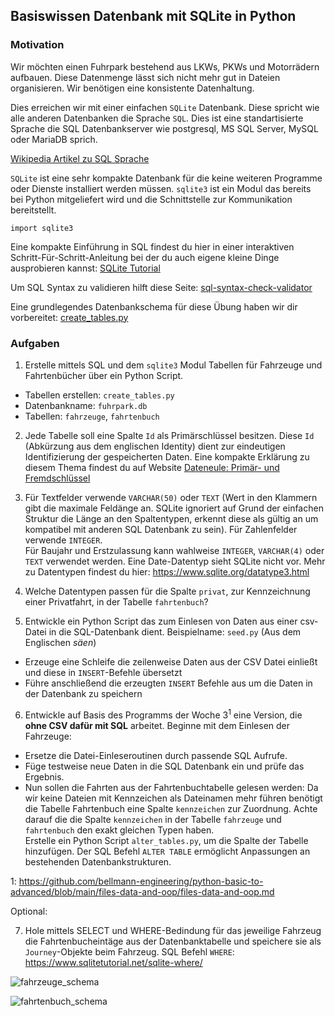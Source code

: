 ## Basiswissen Datenbank mit SQLite in Python

### Motivation

<!--Unser Fuhrpark wächst stetig an. Weitere LKWs, PKWs oder Motorräder müssten immer wieder per Hand im Code hinzugefügt werden. Das wird mit der Zeit sehr aufwändig und das Programm wird sehr unübersichtlich.

Jetzt ist es an der Zeit in unserem Code die Logik und die Datenaufbewahrung voneinander zu trennen.-->

Wir möchten einen Fuhrpark bestehend aus LKWs, PKWs und Motorrädern aufbauen. Diese Datenmenge lässt sich nicht mehr gut in Dateien organisieren. Wir benötigen eine konsistente Datenhaltung.

Dies erreichen wir mit einer einfachen `SQLite` Datenbank. Diese spricht wie alle anderen Datenbanken die Sprache `SQL`. Dies ist eine standartisierte Sprache die SQL Datenbankserver wie postgresql, MS SQL Server, MySQL oder MariaDB sprich.

[Wikipedia Artikel zu SQL Sprache](https://de.wikipedia.org/wiki/SQL)

`SQLite` ist eine sehr kompakte Datenbank für die keine weiteren Programme oder Dienste installiert werden müssen. `sqlite3` ist ein Modul das bereits bei Python mitgeliefert wird und die Schnittstelle zur Kommunikation bereitstellt.

```pyhton
import sqlite3
```

Eine kompakte Einführung in SQL findest du hier in einer interaktiven Schritt-Für-Schritt-Anleitung bei der du auch eigene kleine Dinge ausprobieren kannst: [SQLite Tutorial](https://www.sqlitetutorial.net/)

Um SQL Syntax zu validieren hilft diese Seite: [sql-syntax-check-validator](https://www.eversql.com/sql-syntax-check-validator/)

Eine grundlegendes Datenbankschema für diese Übung haben wir dir vorbereitet: [create_tables.py](https://github.com/bellmann-engineering/python-basic-to-advanced/blob/main/database_basics/create_tables.py)

### Aufgaben

1. Erstelle mittels SQL und dem `sqlite3` Modul Tabellen für Fahrzeuge und Fahrtenbücher über ein Python Script. 
 - Tabellen erstellen: `create_tables.py` 
 - Datenbankname: `fuhrpark.db`
 - Tabellen: `fahrzeuge`, `fahrtenbuch`

2. Jede Tabelle soll eine Spalte `Id` als Primärschlüssel besitzen. Diese `Id` (Abkürzung aus dem englischen Identity) dient zur eindeutigen Identifizierung der gespeicherten Daten. Eine kompakte Erklärung zu diesem Thema findest du auf Website [Dateneule: Primär-  und Fremdschlüssel](https://www.dateneule.de/2019/05/27/primaer-und-fremdschluessel/)

3. Für Textfelder verwende `VARCHAR(50)` oder `TEXT` (Wert in den Klammern gibt die maximale Feldänge an. SQLite ignoriert auf Grund der einfachen Struktur die Länge an den Spaltentypen, erkennt diese als gültig an um kompatibel mit anderen SQL Datenbank zu sein). Für Zahlenfelder verwende `INTEGER`.  
Für Baujahr und Erstzulassung kann wahlweise `INTEGER`, `VARCHAR(4)` oder `TEXT` verwendet werden. Eine Date-Datentyp sieht SQLite nicht vor. Mehr zu Datentypen findest du hier:
https://www.sqlite.org/datatype3.html

4. Welche Datentypen passen für die Spalte `privat`, zur Kennzeichnung einer Privatfahrt, in der Tabelle `fahrtenbuch`?

5. Entwickle ein Python Script das zum Einlesen von Daten aus einer csv-Datei in die SQL-Datenbank dient. Beispielname: `seed.py` (Aus dem Englischen *säen*)
 - Erzeuge eine Schleife die zeilenweise Daten aus der CSV Datei einließt und diese in `INSERT`-Befehle übersetzt
 - Führe anschließend die erzeugten `INSERT` Befehle aus um die Daten in der Datenbank zu speichern

6. Entwickle auf Basis des Programms der Woche 3<sup>1</sup> eine Version, die **ohne CSV dafür mit SQL** arbeitet.
 Beginne mit dem Einlesen der Fahrzeuge:
 - Ersetze die Datei-Einleseroutinen durch passende SQL Aufrufe.
 - Füge testweise neue Daten in die SQL Datenbank ein und prüfe das Ergebnis.
 - Nun sollen die Fahrten aus der Fahrtenbuchtabelle gelesen werden: Da wir keine Dateien mit Kennzeichen als Dateinamen mehr führen benötigt die Tabelle Fahrtenbuch eine Spalte `kennzeichen` zur Zuordnung. Achte darauf die die Spalte `kennzeichen` in der Tabelle `fahrzeuge` und `fahrtenbuch` den exakt gleichen Typen haben.  
 Erstelle ein Python Script `alter_tables.py`, um die Spalte der Tabelle hinzufügen. Der SQL Befehl `ALTER TABLE` ermöglicht Anpassungen an bestehenden Datenbankstrukturen.

1: https://github.com/bellmann-engineering/python-basic-to-advanced/blob/main/files-data-and-oop/files-data-and-oop.md

Optional:

7. Hole mittels SELECT und WHERE-Bedindung für das jeweilige Fahrzeug die Fahrtenbucheintäge aus der Datenbanktabelle und speichere sie als ``Journey``-Objekte beim Fahrzeug. SQL Befehl `WHERE`: https://www.sqlitetutorial.net/sqlite-where/
 
![fahrzeuge_schema](https://github.com/bellmann-engineering/python-basic-to-advanced/blob/main/database_basics/fahrzeuge_table.PNG) 

![fahrtenbuch_schema](https://github.com/bellmann-engineering/python-basic-to-advanced/blob/main/database_basics/fahrenbuch_table.PNG)

 

